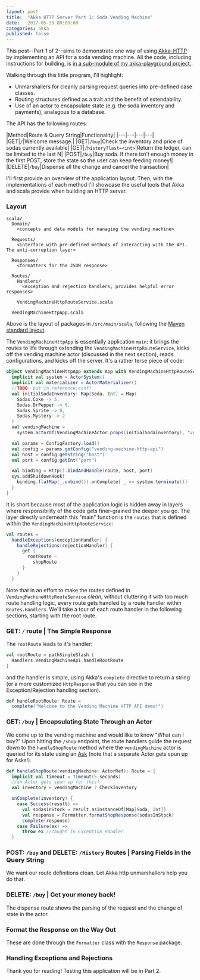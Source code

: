 ```yaml
---
layout: post
title:  "Akka HTTP Server Part 1: Soda Vending Machine"
date:   2017-05-30 00:00:00
categories: akka
published: false
---
```


This post--Part 1 of 2--aims to demonstrate one way of using [Akka-HTTP](http://doc.akka.io/docs/akka-http/current/scala.html) by implementing an API for a soda vending machine. All the code, including instructions for building, is [in a sub-module of my akka-playground project.](https://github.com/michaelzg/vending-machine-http-api).

Walking through this little program, I'll highlight:

* Unmarshallers for cleanly parsing request queries into pre-defined case classes.
* Routing structures defined as a trait and the benefit of extendability. 
* Use of an actor to encapsulate state (e.g. the soda inventory and payments), analagous to a database.

The API has the following routes:

|Method|Route & Query String|Functionality|
|---|---|---|---|
|GET|`/`|Welcome message.|
|GET|`/buy`|Check the inventory and price of sodas currently available|
|GET|`/history?last=<int>`|Return the ledger, can be limited to the last N|
|POST|`/buy`|Buy soda. If there isn't enough money in the first POST, store the state so the user can keep feeding money!|
|DELETE|`/buy`|Dispense all the change and cancel the transaction|

I'll first provide an overview of the application layout. Then, with the implementations of each method I'll showcase the useful tools that Akka and scala provide when building an HTTP server.

### Layout

```
scala/
  Domain/
    <concepts and data models for managing the vending machine>
  
  Requests/
    <interface with pre-defined methods of interacting with the API. The anti-corruption layer>
  
  Responses/
    <formatters for the JSON response>
  
  Routes/
    Handlers/
      <exception and rejection handlers, provides helpful error responses>
    
    VendingMachineHttpRouteService.scala
  
  VendingMachineHttpApp.scala
```

Above is the layout of packages in `/src/main/scala`, following the [Maven standard layout](https://maven.apache.org/guides/introduction/introduction-to-the-standard-directory-layout.html). 

The `VendingMachineHttpApp` is essentially application `main`: it brings the routes to life through extending the `VendingMachineHttpRouteService`, kicks off the vending machine actor (discussed in the next section), reads configurations, and kicks off the server. It's a rather terse piece of code:

```scala
object VendingMachineHttpApp extends App with VendingMachineHttpRouteService {
  implicit val system = ActorSystem()
  implicit val materializer = ActorMaterializer()
  //TODO: put in reference.conf?
  val initialSodaInventory: Map[Soda, Int] = Map(
    Sodas.Coke -> 5,
    Sodas.DrPepper -> 6,
    Sodas.Sprite -> 8,
    Sodas.Mystery -> 2
  )
  val vendingMachine = 
    system.actorOf(VendingMachineActor.props(initialSodaInventory), "vending-machine")

  val params = ConfigFactory.load()
  val config = params.getConfig("vending-machine-http-api")
  val host = config.getString("host")
  val port = config.getInt("port")

  val binding = Http().bindAndHandle(route, host, port)
  sys.addShutdownHook{
    binding.flatMap(_.unbind()).onComplete{ _ => system.terminate()}
  }
}
```  

It is short because most of the application logic is hidden away in layers where responsibility of the code gets finer-grained the deeper you go. The layer directly underneath this "main" function is the `routes` that is defined within the `VendingMachineHttpRouteService`:

```scala
val routes =
  handleExceptions(exceptionHandler) {
    handleRejections(rejectionHandler) {
      get {
        rootRoute ~
          shopRoute
      }
    }
  }
```

Note that in an effort to make the routes defined in `VendingMachineHttpRouteService` _clean_, without cluttering it with too much route handling logic, every route gets handled by a route handler within `Routes.Handlers`. We'll take a tour of each route handler in the following sections, starting with the root route.

### GET: `/` route | The Simple Response 

The `rootRoute` leads to it's handler:

```scala
val rootRoute = pathSingleSlash {
  Handlers.VendingMachineApi.handleRootRoute
}
```

and the handler is simple, using Akka's `complete` directive to return a string (or a more customized `HttpResponse` that you can see in the Exception/Rejection handling section).

```scala
def handleRootRoute: Route = 
  complete("Welcome to the Vending Machine HTTP API demo!")
```

### GET: `/buy` | Encapsulating State Through an Actor

We come up to the vending machine and would like to know "What can I buy?" Upon hitting the `/shop` endpoint, the route handlers guide the request down to the `handleShopRoute` method where the `vendingMachine` actor is queried for its state using an [Ask](http://doc.akka.io/docs/akka/2.4.16/scala/actors.html#Ask__Send-And-Receive-Future) (note that a separate Actor gets spun up for Asks!).

```scala
def handleShopRoute(vendingMachine: ActorRef): Route = {
  implicit val timeout = Timeout(5 seconds)
  //an Actor gets spun up for this!
  val inventory = vendingMachine ? CheckInventory

  onComplete(inventory) {
    case Success(result) =>
      val sodasInStock = result.asInstanceOf[Map[Soda, Int]]
      val response = Formatter.formatShopResponse(sodasInStock)
      complete(response)
    case Failure(ex) =>
      throw ex //caught in Exception Handler
  }
```



### POST: `/buy` and DELETE: `/History` Routes | Parsing Fields in the Query String

We want our route definitions clean. Let Akka http unmarshallers help you do that.


### DELETE: `/buy` | Get your money back!

The dispense route shows the parsing of the request and the change of state in the actor. 


### Format the Response on the Way Out

These are done through the `Formatter` class with the `Response` package. 

### Handling Exceptions and Rejections



Thank you for reading! Testing this application will be in Part 2.
